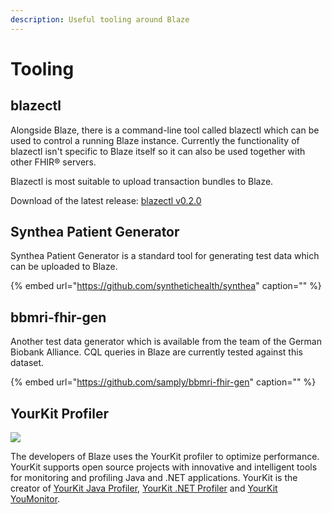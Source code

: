 ```yaml
---
description: Useful tooling around Blaze
---
```


# Tooling

## blazectl

Alongside Blaze, there is a command-line tool called blazectl which can be used to control a running Blaze instance. Currently the functionality of blazectl isn't specific to Blaze itself so it can also be used together with other FHIR® servers.

Blazectl is most suitable to upload transaction bundles to Blaze.

Download of the latest release: [blazectl v0.2.0](https://github.com/samply/blazectl/releases/tag/v0.2.0)

## Synthea Patient Generator

Synthea Patient Generator is a standard tool for generating test data which can be uploaded to Blaze.

{% embed url="https://github.com/synthetichealth/synthea" caption="" %}

## bbmri-fhir-gen

Another test data generator which is available from the team of the German Biobank Alliance. CQL queries in Blaze are currently tested against this dataset.

{% embed url="https://github.com/samply/bbmri-fhir-gen" caption="" %}

## YourKit Profiler

![](https://www.yourkit.com/images/yklogo.png)

The developers of Blaze uses the YourKit profiler to optimize performance. YourKit supports open source projects with innovative and intelligent tools for monitoring and profiling Java and .NET applications. YourKit is the creator of [YourKit Java Profiler](https://www.yourkit.com/java/profiler/), [YourKit .NET Profiler](https://www.yourkit.com/.net/profiler/) and [YourKit YouMonitor](https://www.yourkit.com/youmonitor/).

